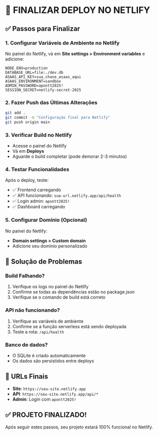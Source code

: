 # 🚀 FINALIZAR DEPLOY NO NETLIFY

## ✅ Passos para Finalizar

### 1. Configurar Variáveis de Ambiente no Netlify
No painel do Netlify, vá em **Site settings > Environment variables** e adicione:

```
NODE_ENV=production
DATABASE_URL=file:./dev.db
ASAAS_API_KEY=sua_chave_asaas_aqui
ASAAS_ENVIRONMENT=sandbox
ADMIN_PASSWORD=apontt2025!
SESSION_SECRET=netlify-secret-2025
```

### 2. Fazer Push das Últimas Alterações
```bash
git add .
git commit -m "Configuração final para Netlify"
git push origin main
```

### 3. Verificar Build no Netlify
- Acesse o painel do Netlify
- Vá em **Deploys**
- Aguarde o build completar (pode demorar 2-3 minutos)

### 4. Testar Funcionalidades
Após o deploy, teste:
- ✅ Frontend carregando
- ✅ API funcionando: `sua-url.netlify.app/api/health`
- ✅ Login admin: `apontt2025!`
- ✅ Dashboard carregando

### 5. Configurar Domínio (Opcional)
No painel do Netlify:
- **Domain settings > Custom domain**
- Adicione seu domínio personalizado

## 🔧 Solução de Problemas

### Build Falhando?
1. Verifique os logs no painel do Netlify
2. Confirme se todas as dependências estão no package.json
3. Verifique se o comando de build está correto

### API não funcionando?
1. Verifique as variáveis de ambiente
2. Confirme se a função serverless está sendo deployada
3. Teste a rota: `/api/health`

### Banco de dados?
- O SQLite é criado automaticamente
- Os dados são persistidos entre deploys

## 🎯 URLs Finais
- **Site**: `https://seu-site.netlify.app`
- **API**: `https://seu-site.netlify.app/api/*`
- **Admin**: Login com `apontt2025!`

## ✅ PROJETO FINALIZADO!
Após seguir estes passos, seu projeto estará 100% funcional no Netlify.